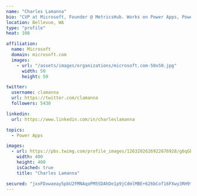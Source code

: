 ```yaml
---
name: "Charles Lamanna"
bio: "CVP at Microsoft, Founder @ MetricsHub. Works on Power Apps, Power Automate, Power Virtual Agent, Common Data Service and Dynamics 365."
location: Bellevue, WA
type: "profile"
heat: 108

affiliation:
  name: Microsoft
  domain: microsoft.com
  images:
    - url: "/assets/images/organizations/microsoft.com-50x50.jpg"
      width: 50
      height: 50

twitter:
  username: clamanna
  url: https://twitter.com/clamanna
  followers: 5430

linkedin:
  url: https://www.linkedin.com/in/charleslamanna

topics:
  - Power Apps

images:
  - url: https://pbs.twimg.com/profile_images/1263202626922876928/g6qGbHZ-_400x400.jpg
    width: 400
    height: 400
    isCached: true
    title: "Charles Lamanna"

secured: "jxxFDxwaeay5pbU2FMNAqoPM5SDAhDe1p9jCdmlMBE+626bCof16FXwy3RH9t2hsW/AoqHqjeSnDpecHDIc9mgmmSTkAzLSk8JZSaaRQbmLrqc6oWgcxQoqpUAnjDBFvjtMMb7lWjrzVoSzzhDEQ5477Rlzc+wWi7Ev0rSpdxiE46f3s7dH4i1bp64eF2E1WBNS9QZGHR/KbPXEF77NY54aCf+YbUMTgp18TS/1GAMkmDzU8Dq8nglbLKqKyFp/Y6oLdt35lRCNdTiY7tVGugWDSI+cF7DS2cDMHhyilMNMn/KuyF7NoKJF6dIEwU/1Nv/2CXvrADexXKwWQXYTFS/CQtfK01lSAL8vePROcNJvb0+GABAjUaVLtl4D0sU1XmOi54M4uf6sXiJy5JLkU2hCLXpYSTCkKhy2PLRKIpHU=;z0RH1SV7y+sO8HZlAR5MUg=="
---
```


